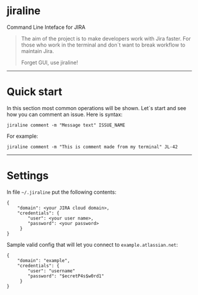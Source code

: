 # jiraline
Command Line Inteface for JIRA

> The aim of the project is to make developers
> work with Jira faster. For those who work in the
> terminal and don`t want to break workflow to
> maintain Jira.
>
> Forget GUI, use jiraline!
>

----
# Quick start

In this section most common operations will be shown. Let`s start and see how you can comment an issue.
Here is syntax:

    jiraline comment -m "Message text" ISSUE_NAME

For example:

    jiraline comment -m "This is comment made from my terminal" JL-42

----
# Settings

In file `~/.jiraline` put the following contents:


```
{
    "domain": <your JIRA cloud domain>,
    "credentials": {
        "user": <your user name>,
        "password": <your password>
     }
}
```

Sample valid config that will let you connect to `example.atlassian.net`:

```
{
    "domain": "example",
    "credentials": {
        "user": "username"
        "password": "$ecretP4s$w0rd1"
     }
}
```
